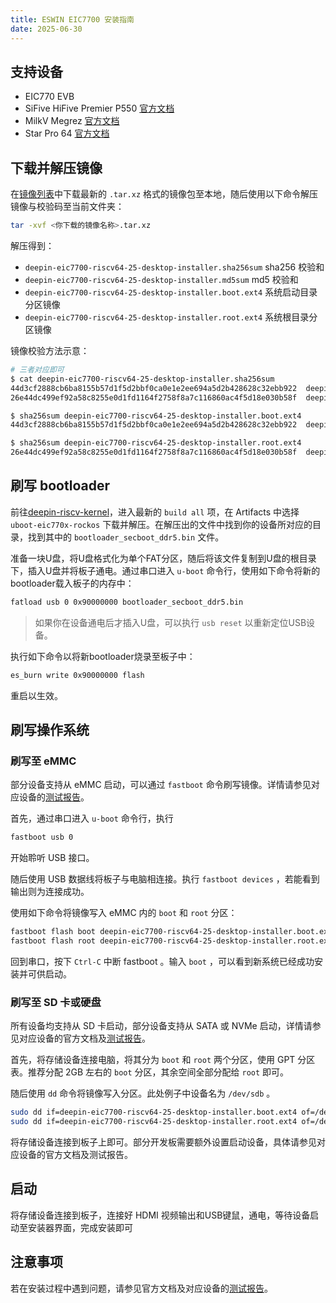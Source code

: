 ```yaml
---
title: ESWIN EIC7700 安装指南
date: 2025-06-30
---
```


## 支持设备

- EIC770 EVB
- SiFive HiFive Premier P550
  [官方文档](https://sifive.cdn.prismic.io/sifive/Z1h2tZbqstJ98Rbb_HF106_user_guide_V1p2_zh.pdf)
- MilkV Megrez
  [官方文档](https://milkv.io/docs/megrez/overview)
- Star Pro 64
  [官方文档](https://pine64.org/documentation/StarPro64/_full/)

## 下载并解压镜像

在[镜像列表](https://deepin-community.github.io/sig-deepin-ports/images/riscv64)中下载最新的 `.tar.xz` 格式的镜像包至本地，随后使用以下命令解压镜像与校验码至当前文件夹：

```bash
tar -xvf <你下载的镜像名称>.tar.xz
```

解压得到：

- `deepin-eic7700-riscv64-25-desktop-installer.sha256sum`
  sha256 校验和
- `deepin-eic7700-riscv64-25-desktop-installer.md5sum`
  md5 校验和
- `deepin-eic7700-riscv64-25-desktop-installer.boot.ext4`
  系统启动目录分区镜像
- `deepin-eic7700-riscv64-25-desktop-installer.root.ext4`
  系统根目录分区镜像

镜像校验方法示意：

```bash
# 三者对应即可
$ cat deepin-eic7700-riscv64-25-desktop-installer.sha256sum
44d3cf2888cb6ba8155b57d1f5d2bbf0ca0e1e2ee694a5d2b428628c32ebb922  deepin-eic7700-riscv64-25-desktop-installer.boot.ext4
26e44dc499ef92a58c8255e0d1fd1164f2758f8a7c116860ac4f5d18e030b58f  deepin-eic7700-riscv64-25-desktop-installer.root.ext4

$ sha256sum deepin-eic7700-riscv64-25-desktop-installer.boot.ext4
44d3cf2888cb6ba8155b57d1f5d2bbf0ca0e1e2ee694a5d2b428628c32ebb922  deepin-eic7700-riscv64-25-desktop-installer.boot.ext4

$ sha256sum deepin-eic7700-riscv64-25-desktop-installer.root.ext4
26e44dc499ef92a58c8255e0d1fd1164f2758f8a7c116860ac4f5d18e030b58f  deepin-eic7700-riscv64-25-desktop-installer.root.ext4
```

## 刷写 bootloader

前往[deepin-riscv-kernel](https://github.com/deepin-community/deepin-riscv-kernel/actions)，进入最新的 `build all` 项，在 Artifacts 中选择 `uboot-eic770x-rockos` 下载并解压。在解压出的文件中找到你的设备所对应的目录，找到其中的 `bootloader_secboot_ddr5.bin` 文件。

准备一块U盘，将U盘格式化为单个FAT分区，随后将该文件复制到U盘的根目录下，插入U盘并将板子通电。通过串口进入 `u-boot` 命令行，使用如下命令将新的bootloader载入板子的内存中：

```bash
fatload usb 0 0x90000000 bootloader_secboot_ddr5.bin
```

> 如果你在设备通电后才插入U盘，可以执行 `usb reset` 以重新定位USB设备。

执行如下命令以将新bootloader烧录至板子中：

```bash
es_burn write 0x90000000 flash
```

重启以生效。

## 刷写操作系统

### 刷写至 eMMC

部分设备支持从 eMMC 启动，可以通过 `fastboot` 命令刷写镜像。详情请参见对应设备的[测试报告](https://deepin-community.github.io/sig-deepin-ports/docs)。

首先，通过串口进入 `u-boot` 命令行，执行

```bash
fastboot usb 0
```

开始聆听 USB 接口。

随后使用 USB 数据线将板子与电脑相连接。执行 `fastboot devices` ，若能看到输出则为连接成功。

使用如下命令将镜像写入 eMMC 内的 `boot` 和 `root` 分区：

```bash
fastboot flash boot deepin-eic7700-riscv64-25-desktop-installer.boot.ext4
fastboot flash root deepin-eic7700-riscv64-25-desktop-installer.root.ext4
```

回到串口，按下 `Ctrl-C` 中断 fastboot 。输入 `boot` ，可以看到新系统已经成功安装并可供启动。

### 刷写至 SD 卡或硬盘

所有设备均支持从 SD 卡启动，部分设备支持从 SATA 或 NVMe 启动，详情请参见对应设备的官方文档及[测试报告](https://deepin-community.github.io/sig-deepin-ports/docs)。

首先，将存储设备连接电脑，将其分为 `boot` 和 `root` 两个分区，使用 GPT 分区表。推荐分配 2GB 左右的 `boot` 分区，其余空间全部分配给 `root` 即可。

随后使用 `dd` 命令将镜像写入分区。此处例子中设备名为 `/dev/sdb` 。

```bash
sudo dd if=deepin-eic7700-riscv64-25-desktop-installer.boot.ext4 of=/dev/sdb1 status=progress
sudo dd if=deepin-eic7700-riscv64-25-desktop-installer.root.ext4 of=/dev/sdb2 status=progress
```

将存储设备连接到板子上即可。部分开发板需要额外设置启动设备，具体请参见对应设备的官方文档及测试报告。

## 启动

将存储设备连接到板子，连接好 HDMI 视频输出和USB键鼠，通电，等待设备启动至安装器界面，完成安装即可

## 注意事项

若在安装过程中遇到问题，请参见官方文档及对应设备的[测试报告](https://deepin-community.github.io/sig-deepin-ports/docs)。
